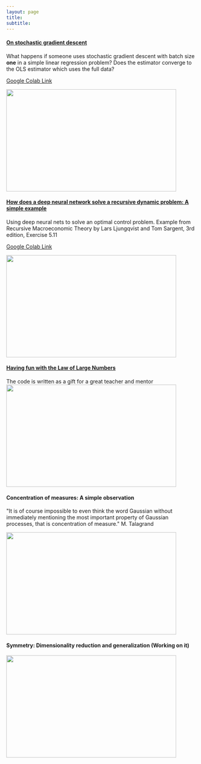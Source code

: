 ```yaml
---
layout: page
title: 
subtitle: 
---
```

>

#### <a href="https://github.com/Mekahou/Fun-Stuff/blob/main/codes/stochastic%20gradient%20descent/1%20Gradient%20Descent%20and%20Stochastic%20Gradient%20Descent.ipynb" target="_blank"> On stochastic gradient descent</a>

What happens if someone uses stochastic gradient descent with batch size **one** in a simple linear regression problem? Does the estimator converge to the OLS estimator which uses the full data? 

<a href="https://colab.research.google.com/drive/1o0Ds4FWpo8rEfHkKn0_8wkOZ6LMejkxL?usp=sharing" target="_blank"> Google Colab Link</a>

<img src="../docs/Webpage/Content/SGD_2nd.gif" width="450" height="270" class="center" >


#### <a href="https://github.com/Mekahou/Fun-Stuff/blob/main/codes/linear%20quadratic%20DP%20DNN/3.%20LQ_DP_DNN_Training_Main.ipynb" target="_blank"> How does a deep neural network solve a recursive dynamic problem: A simple example</a>

Using deep neural nets to solve an optimal control problem. Example from Recursive Macroeconomic Theory by Lars Ljungqvist and Tom Sargent, 3rd edition, Exercise 5.11 

<a href="https://colab.research.google.com/drive/1x3Q8KKvZ3y5_a8VyMAU0NJTRBomH8gPU?usp=sharing" target="_blank"> Google Colab Link</a>

<img src="../docs/Webpage/Content/u_hat.gif" width="450" height="270" class="center" >



#### <a href="https://github.com/Mekahou/Fun-Stuff/tree/main/codes/LLNPic" target="_blank"> Having fun with the Law of Large Numbers</a>
The code is written as a gift for a great teacher and mentor 
<img src="../docs/Webpage/Content/ms_lln.gif" width="450" height="270" class="center" >



#### Concentration of measures: A simple observation
"It is of course impossible to even think the word Gaussian without immediately mentioning the most important property of  Gaussian processes, that is concentration of measure."  M. Talagrand 

<img src="../docs/Webpage/Content/con_gaus_mes.gif" width="450" height="270" class="center" >

#### Symmetry: Dimensionality reduction and generalization (Working on it)

<img src="../docs/Webpage/Content/symm_rotation.png" width="450" height="270" class="center" >
